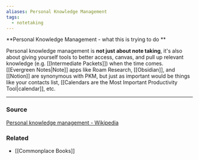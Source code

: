 ```yaml
---
aliases: Personal Knowledge Management
tags:
  - notetaking
---
```

**Personal Knowledge Management  - what this is trying to do **

Personal knowledge management is **not just about note taking**, it's also about giving yourself tools to better access, canvas, and pull up relevant knowledge (e.g. [[Intermediate Packets]]) when the time comes. [[Evergreen Notes|Note]] apps like Roam Research, [[Obsidian]], and [[Notion]] are synonymous with PKM, but just as important would be things like your contacts list, [[Calendars are the Most Important Productivity Tool|calendar]], etc.

---

### Source

[Personal knowledge management - Wikipedia](https://en.wikipedia.org/wiki/Personal_knowledge_management)

### Related
- [[Commonplace Books]]